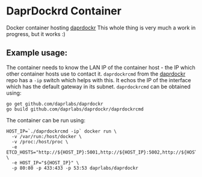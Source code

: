 DaprDockrd Container
===================

Docker container hosting [daprdockr](https://github.com/daprlabs/daprdockr)
This whole thing is very much a work in progress, but it works :)

## Example usage: 

The container needs to know the LAN IP of the container host - the IP which other container hosts use to contact it.
`daprdockrcmd` from the [daprdockr](https://github.com/daprlabs/daprdockr) repo has a `-ip` switch which helps with this. It echos the IP of the interface which has the default gateway in its subnet.
`daprdockrcmd` can be obtained using:
```
go get github.com/daprlabs/daprdockr
go build github.com/daprlabs/daprdockr/daprdockrcmd
```

The container can be run using:
```
HOST_IP=`./daprdockrcmd -ip` docker run \
  -v /var/run:/host/docker \
  -v /proc:/host/proc \
  -e ETCD_HOSTS="http://${HOST_IP}:5001,http://${HOST_IP}:5002,http://${HOST_IP}:5003" \
  -e HOST_IP="${HOST_IP}" \
  -p 80:80 -p 433:433 -p 53:53 daprlabs/daprdockr
```
